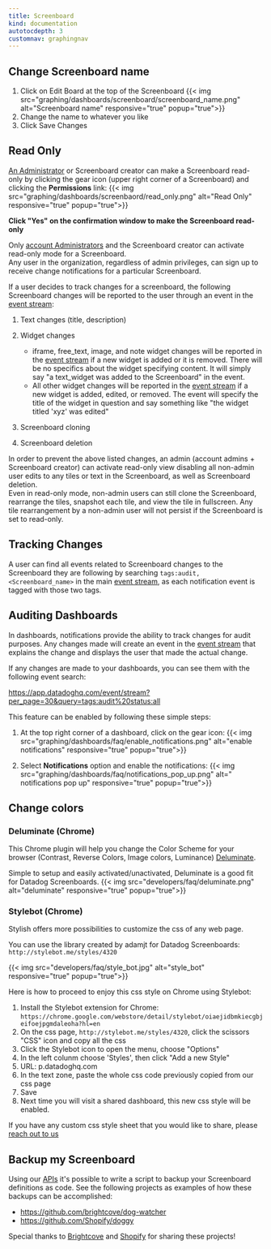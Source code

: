 ```yaml
---
title: Screenboard
kind: documentation
autotocdepth: 3
customnav: graphingnav
---
```


## Change Screenboard name 

1. Click on Edit Board at the top of the Screenboard
    {{< img src="graphing/dashboards/screenboard/screenboard_name.png" alt="Screenboard name" responsive="true" popup="true">}}
2. Change the name to whatever you like
3. Click Save Changes


## Read Only

[An Administrator](/account_management/team/#datadog-user-roles) or Screenboard creator can make a Screenboard read-only by clicking the gear icon (upper right corner of a Screenboard) and clicking the **Permissions** link:
{{< img src="graphing/dashboards/screenbaord/read_only.png" alt="Read Only" responsive="true" popup="true">}}

**Click "Yes" on the confirmation window to make the Screenboard read-only**

Only [account Administrators](/account_management/team/#datadog-user-roles) and the Screenboard creator can activate read-only mode for a Screenboard.  
Any user in the organization, regardless of admin privileges, can sign up to receive change notifications for a particular Screenboard.

If a user decides to track changes for a screenboard, the following Screenboard changes will be reported to the user through an event in the [event stream](/graphing/event_stream/):

1. Text changes (title, description)

2. Widget changes
    - iframe, free_text, image, and note widget changes will be reported in the [event stream](/graphing/event_stream/) if a new widget is added or it is removed. There will be no specifics about the widget specifying content. It will simply say "a text_widget was added to the Screenboard" in the event.
    - All other widget changes will be reported in the [event stream](/graphing/event_stream/) if a new widget is added, edited, or removed. The event will specify the title of the widget in question and say something like "the widget titled 'xyz' was edited"
3. Screenboard cloning

4. Screenboard deletion

In order to prevent the above listed changes, an admin (account admins + Screenboard creator) can activate read-only view disabling all non-admin user edits to any tiles or text in the Screenboard, as well as Screenboard deletion.  
Even in read-only mode, non-admin users can still clone the Screenboard, rearrange the tiles, snapshot each tile, and view the tile in fullscreen. Any tile rearrangement by a non-admin user will not persist if the Screenboard is set to read-only.

## Tracking Changes
A user can find all events related to Screenboard changes to the Screenboard they are following by searching `tags:audit, <Screenboard_name>` in the main [event stream](/graphing/event_stream/), as each notification event is tagged with those two tags.

## Auditing Dashboards

In dashboards, notifications provide the ability to track changes for audit purposes. Any changes made will create an event in the [event stream](/graphing/event_stream/) that explains the change and displays the user that made the actual change.

If any changes are made to your dashboards, you can see them with the following event search:

https://app.datadoghq.com/event/stream?per_page=30&query=tags:audit%20status:all

This feature can be enabled by following these simple steps:

1. At the top right corner of a dashboard, click on the gear icon:
    {{< img src="graphing/dashboards/faq/enable_notifications.png" alt="enable notifications" responsive="true" popup="true">}}

2. Select **Notifications** option and enable the notifications:
    {{< img src="graphing/dashboards/faq/notifications_pop_up.png" alt=" notifications pop up" responsive="true" popup="true">}}

## Change colors

### Deluminate (Chrome)

This Chrome plugin will help you change the Color Scheme for your browser (Contrast, Reverse Colors, Image colors, Luminance) [Deluminate](https://chrome.google.com/webstore/detail/deluminate/iebboopaeangfpceklajfohhbpkkfiaa?hl=en-US).

Simple to setup and easily activated/unactivated, Deluminate is a good fit for Datadog Screenboards.
{{< img src="developers/faq/deluminate.png" alt="deluminate" responsive="true" popup="true">}}

### Stylebot (Chrome)

Stylish offers more possibilities to customize the css of any web page.

You can use the library created by adamjt for Datadog Screenboards: `http://stylebot.me/styles/4320`

{{< img src="developers/faq/style_bot.jpg" alt="style_bot" responsive="true" popup="true">}}

Here is how to proceed to enjoy this css style on Chrome using Stylebot:

1. Install the Stylebot extension for Chrome: `https://chrome.google.com/webstore/detail/stylebot/oiaejidbmkiecgbjeifoejpgmdaleoha?hl=en`
2. On the css page, `http://stylebot.me/styles/4320`, click the scissors "CSS" icon and copy all the css
3. Click the Stylebot icon to open the menu, choose "Options"
4. In the left colunm choose 'Styles', then click "Add a new Style"
5. URL: p.datadoghq.com
6. In the text zone, paste the whole css code previously copied from our css page
7. Save
8. Next time you will visit a shared dashboard, this new css style will be enabled.

If you have any custom css style sheet that you would like to share, please [reach out to us](/help)

## Backup my Screenboard

Using our [APIs](/api) it's possible to write a script to backup your Screenboard definitions as code. See the following projects as examples of how these backups can be accomplished:

* https://github.com/brightcove/dog-watcher
* https://github.com/Shopify/doggy

Special thanks to [Brightcove](https://www.brightcove.com/) and [Shopify](https://www.shopify.com/) for sharing these projects!
